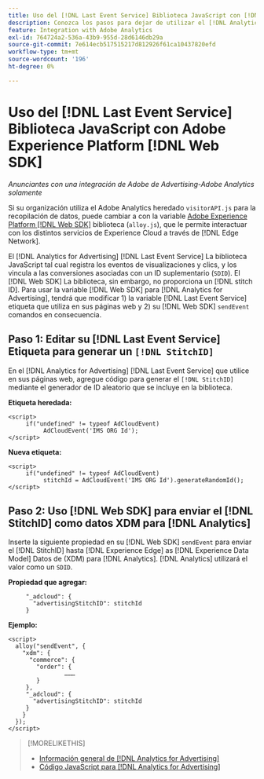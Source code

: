```yaml
---
title: Uso del [!DNL Last Event Service] Biblioteca JavaScript con [!DNL Web SDK]
description: Conozca los pasos para dejar de utilizar el [!DNL Analytics] [!DNL visitorAPI] a la biblioteca de [!DNL Experience Platform] [!DNL Web SDK] biblioteca para su [!DNL Analytics for Advertising] implementación.
feature: Integration with Adobe Analytics
exl-id: 764724a2-536a-43b9-955d-28d6146db29a
source-git-commit: 7e614ecb517515217d812926f61ca10437820efd
workflow-type: tm+mt
source-wordcount: '196'
ht-degree: 0%

---
```


# Uso del [!DNL Last Event Service] Biblioteca JavaScript con Adobe Experience Platform [!DNL Web SDK]

*Anunciantes con una integración de Adobe de Advertising-Adobe Analytics solamente*

Si su organización utiliza el Adobe Analytics heredado `visitorAPI.js` para la recopilación de datos, puede cambiar a con la variable [Adobe Experience Platform [!DNL Web SDK]](https://experienceleague.adobe.com/docs/experience-platform/edge/home.html) biblioteca (`alloy.js`), que le permite interactuar con los distintos servicios de Experience Cloud a través de [!DNL Edge Network].

El [!DNL Analytics for Advertising] [!DNL Last Event Service] La biblioteca JavaScript tal cual registra los eventos de visualizaciones y clics, y los vincula a las conversiones asociadas con un ID suplementario (`SDID`). El [!DNL Web SDK] La biblioteca, sin embargo, no proporciona un [!DNL stitch ID]. Para usar la variable [!DNL Web SDK] para [!DNL Analytics for Advertising], tendrá que modificar 1) la variable [!DNL Last Event Service] etiqueta que utiliza en sus páginas web y 2) su [!DNL Web SDK] `sendEvent` comandos en consecuencia.

## Paso 1: Editar su [!DNL Last Event Service] Etiqueta para generar un `[!DNL StitchID]`

En el [!DNL Analytics for Advertising] [!DNL Last Event Service] que utilice en sus páginas web, agregue código para generar el `[!DNL StitchID]` mediante el generador de ID aleatorio que se incluye en la biblioteca.

**Etiqueta heredada:**

```
<script>
     if("undefined" != typeof AdCloudEvent) 
          AdCloudEvent('IMS ORG Id');
</script>
```

**Nueva etiqueta:**

```
<script>
     if("undefined" != typeof AdCloudEvent) 
          stitchId = AdCloudEvent('IMS ORG Id').generateRandomId();
</script>
```

## Paso 2: Uso [!DNL Web SDK] para enviar el [!DNL StitchID] como datos XDM para [!DNL Analytics]

Inserte la siguiente propiedad en su [!DNL Web SDK] `sendEvent` para enviar el [!DNL StitchID] hasta [!DNL Experience Edge] as [!DNL Experience Data Model] Datos de (XDM) para [!DNL Analytics].<!-- The library will send the StitchID to [!DNL Experience Edge] as `[_adcloud.advertisingStitchID](https://github.com/adobe/xdm/blob/master/docs/reference/adobe/experience/adcloud/stitch.schema.md)`. --> [!DNL Analytics] utilizará el valor como un `SDID`.

**Propiedad que agregar:**

```
     "_adcloud": {
       "advertisingStitchID": stitchId
     }
```

**Ejemplo:**

```
<script>
  alloy("sendEvent", {
    "xdm": {
      "commerce": {
        "order": {
                ………
        }
     },
     "_adcloud": {
       "advertisingStitchID": stitchId
     }
    }
  });
</script>
```

>[!MORELIKETHIS]
>
>* [Información general de [!DNL Analytics for Advertising]](overview.md)
>* [Código JavaScript para [!DNL Analytics for Advertising]](/help/integrations/analytics/javascript.md)

